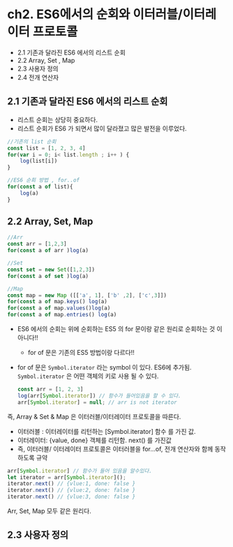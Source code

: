 # ch2. ES6에서의 순회와 이터러블/이터레이터 프로토콜

* 2.1 기존과 달라진 ES6 에서의 리스트 순회
* 2.2 Array, Set , Map
* 2.3  사용자 정의 
* 2.4 전개 연산자



## 2.1 기존과 달라진 ES6 에서의 리스트 순회

* 리스트 순회는 상당히 중요하다.
* 리스트 순회가 ES6 가 되면서 많이 달라졌고 많은 발전을 이루었다.

~~~javascript
//기존의 list 순회
const list = [1, 2, 3, 4]
for(var i = 0; i< list.length ; i++ ) {
    log(list[i])
}

//ES6 순회 방법 , for..of 
for(const a of list){
    log(a)
}

~~~

## 2.2 Array, Set, Map

~~~javascript
//Arr 
const arr = [1,2,3]
for(const a of arr )log(a)

//Set
const set = new Set([1,2,3])
for(const a of set )log(a)

//Map
const map = new Map ([['a', 1], ['b' ,2], ['c',3]])
for(const a of map.keys() log(a)
for(const a of map.values()log(a)
for(const a of map.entries() log(a)
~~~

* ES6 에서의 순회는 위에 순회하는 ES5 의 for 문이랑 같은 원리로 순회하는 것 이 아니다!!

  * for of 문은 기존의 ES5 방법이랑 다르다!!

* for of 문은 `Symbol.iterator` 라는 symbol 이 있다. ES6에 추가됨.  `Symbol.iterator` 은 어떤 객체의 키로 사용 될 수 있다.

  ~~~javascript
  const arr = [1, 2, 3]
  log(arr[Symbol.iterator]) // 함수가 들어있음을 할 수 있다.
  arr[Symbol.iterator] = null; // arr is not iterator
  ~~~

즉, Array & Set & Map 은 이터러블/이터레이터 프로토콜을 따른다.

* 이터러블 : 이터레이터를 리턴하는 [Symbol.iterator] 함수 를 가진 값.
* 이터레이터: {value, done} 객체를 리턴함. next() 를 가진값
* 즉, 이터러블/ 이터레이터 프로토콜은 이터러블을 for...of, 전개 연산자와 함께 동작 하도록 규약

~~~javascript
arr[Symbol.iterator] // 함수가 들어 있음을 알수있다.
let iterator = arr[Symbol.iterator]();
iterator.next() // {vlue:1, done: false }
iterator.next() // {vlue:2, done: false }
iterator.next() // {vlue:3, done: false }
~~~

Arr, Set, Map 모두 같은 원리다.



## 2.3 사용자 정의

